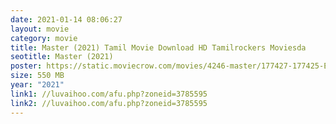 ```yaml
---
date: 2021-01-14 08:06:27
layout: movie
category: movie
title: Master (2021) Tamil Movie Download HD Tamilrockers Moviesda
seotitle: Master (2021)
poster: https://static.moviecrow.com/movies/4246-master/177427-177425-ETE2B6PVAAEHD6Q-px144.jpg
size: 550 MB
year: "2021"
link1: //luvaihoo.com/afu.php?zoneid=3785595
link2: //luvaihoo.com/afu.php?zoneid=3785595
---
```

